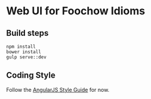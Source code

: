 # Web UI for Foochow Idioms

## Build steps
```
npm install
bower install
gulp serve::dev
```

## Coding Style
Follow the [AngularJS Style Guide](https://github.com/johnpapa/angular-styleguide/blob/master/a1/README.md#controllers) for now.